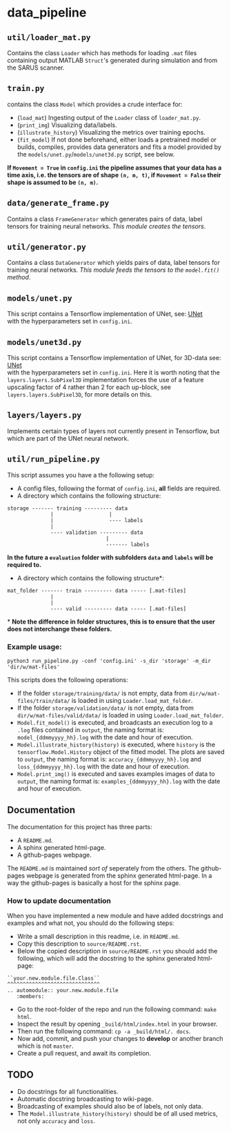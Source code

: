 # data_pipeline

## `util/loader_mat.py`

Contains the class `Loader` which has methods for loading `.mat` files containing output MATLAB `Struct`'s generated during simulation and from the SARUS scanner.

## `train.py`

contains the class `Model` which provides a crude interface for:

* (`load_mat`) Ingesting output of the `Loader` class of `loader_mat.py`.
* (`print_img`) Visualizing data/labels.
* (`illustrate_history`) Visualizing the metrics over training epochs.
* (`fit_model`) If not done beforehand, either loads a pretrained model or builds, compiles, provides data generators and fits a model provided by the `models/unet.py`/`models/unet3d.py` script, see below. 

__If `Movement = True` in `config.ini` the pipeline assumes that your data has a time axis, i.e. the tensors are of shape `(n, m, t)`, if `Movement = False` their shape is assumed to be `(n, m)`.__

## `data/generate_frame.py` 
Contains a class `FrameGenerator` which generates pairs of data, label tensors for training neural networks. *This module creates the tensors*.

## `util/generator.py`
Contains a class `DataGenerator` which yields pairs of data, label
tensors for training neural networks. *This module feeds the tensors to the `model.fit()` method*.

## `models/unet.py`

This script contains a Tensorflow implementation of UNet, see:
[UNet](https://arxiv.org/abs/1505.04597) \
with the hyperparameters set in `config.ini`.

## `models/unet3d.py`

This script contains a Tensorflow implementation of UNet, for 3D-data see:
[UNet](https://arxiv.org/abs/1505.04597) \
with the hyperparameters set in `config.ini`. Here it is worth noting that the `layers.layers.SubPixel3D` implementation forces the use of a
feature upscaling factor of 4 rather than 2 for each up-block, see
`layers.layers.SubPixel3D`, for more details on this.

## `layers/layers.py`
Implements certain types of layers not currently present in Tensorflow, but which are part of the UNet neural network.

## `util/run_pipeline.py`
This script assumes you have a the following setup:
* A config files, following the format of `config.ini`, **all** fields are required.
* A directory which contains the following structure:
```
storage ------- training --------- data  
              |                  |  
              |                  ---- labels  
              |  
              ---- validation --------- data  
                                |  
                                ------- labels
```
__In the future a `evaluation` folder with subfolders `data` and `labels` will be required to.__
* A directory which contains the following structure\*:
```
mat_folder ------- train --------- data ----- [.mat-files]
              |                   
              |  
              ---- valid --------- data ----- [.mat-files]
```
\* **Note the difference in folder structures, this is to ensure that the user does not interchange these folders.**


### Example usage:
```{bash}
python3 run_pipeline.py -conf 'config.ini' -s_dir 'storage' -m_dir 'dir/w/mat-files'
```
This scripts does the following operations:
* If the folder `storage/training/data/` is not empty, data from `dir/w/mat-files/train/data/` is loaded in using `Loader.load_mat_folder`.
* If the folder `storage/validation/data/` is not empty, data from `dir/w/mat-files/valid/data/` is loaded in using `Loader.load_mat_folder`.
* `Model.fit_model()` is executed, and broadcasts an execution log to a `.log` files contained in `output`, the naming format is: `model_{ddmmyyyy_hh}.log` with the date and hour of execution.
* `Model.illustrate_history(history)` is executed, where `history` is the `tensorflow.Model.History` object of the fitted model. The plots are saved to `output`, the naming format is: `accuracy_{ddmmyyyy_hh}.log` and `loss_{ddmmyyyy_hh}.log` with the date and hour of execution.
* `Model.print_img()` is executed and saves examples images of data to `output`, the naming format is: `examples_{ddmmyyyy_hh}.log` with the date and hour of execution.

## Documentation

The documentation for this project has three parts:
* A `README.md`.
* A sphinx generated html-page.
* A github-pages webpage.

The `README.md` is maintained _sort of_ seperately from the others. The github-pages webpage is generated from the sphinx generated html-page. In a way the github-pages is basically a host for the sphinx page.

### How to update documentation
When you have implemented a new module and have added docstrings and examples and what not, you should do the following steps:

* Write a small description in this readme, i.e. in `README.md`.
* Copy this description to `source/README.rst`.
* Below the copied description in `source/README.rst` you should add the following, which will add the docstring to the sphinx generated html-page: 
```
``your.new.module.file.Class``
^^^^^^^^^^^^^^^^^^^^^^^^^^^^^^
.. automodule:: your.new.module.file
   :members:
```
* Go to the root-folder of the repo and run the following command: `make html`.
* Inspect the result by opening `_build/html/index.html` in your browser.
* Then run the following command: `cp -a _build/html/. docs`.
* Now add, commit, and push your changes to **develop** or another branch which is not `master`.
* Create a pull request, and await its completion.

## TODO

* Do docstrings for all functionalities.
* Automatic docstring broadcasting to wiki-page. 
* Broadcasting of examples should also be of labels, not only data.
* The `Model.illustrate_history(history)` should be of all used metrics, not only `accuracy` and `loss`.
